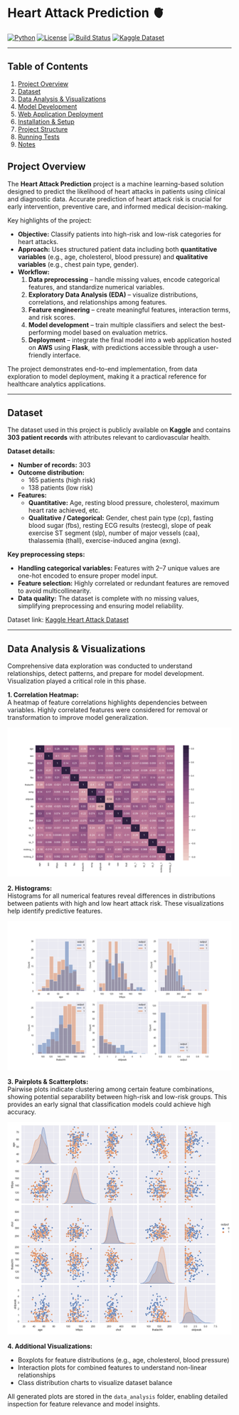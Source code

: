 # Heart Attack Prediction 🫀

[![Python](https://img.shields.io/badge/python-3.11-blue?logo=python&logoColor=white)](https://www.python.org/)
[![License](https://img.shields.io/badge/license-MIT-green)](LICENSE)
[![Build Status](https://img.shields.io/badge/tests-passing-brightgreen)](https://github.com/balajiabcd/Heart-Attact-Prediction/actions)
[![Kaggle Dataset](https://img.shields.io/badge/Dataset-Kaggle-red)](https://www.kaggle.com/datasets/rashikrahmanpritom/heart-attack-analysis-prediction-dataset)

---

## Table of Contents
1. [Project Overview](#project-overview)
2. [Dataset](#dataset)
3. [Data Analysis & Visualizations](#data-analysis--visualizations)
4. [Model Development](#model-development)
5. [Web Application Deployment](#web-application-deployment)
6. [Installation & Setup](#installation--setup)
7. [Project Structure](#project-structure)
8. [Running Tests](#running-tests)
9. [Notes](#notes)   


## Project Overview
The **Heart Attack Prediction** project is a machine learning-based solution designed to predict the likelihood of heart attacks in patients using clinical and diagnostic data. Accurate prediction of heart attack risk is crucial for early intervention, preventive care, and informed medical decision-making.

Key highlights of the project:

- **Objective:** Classify patients into high-risk and low-risk categories for heart attacks.  
- **Approach:** Uses structured patient data including both **quantitative variables** (e.g., age, cholesterol, blood pressure) and **qualitative variables** (e.g., chest pain type, gender).  
- **Workflow:**  
  1. **Data preprocessing** – handle missing values, encode categorical features, and standardize numerical variables.  
  2. **Exploratory Data Analysis (EDA)** – visualize distributions, correlations, and relationships among features.  
  3. **Feature engineering** – create meaningful features, interaction terms, and risk scores.  
  4. **Model development** – train multiple classifiers and select the best-performing model based on evaluation metrics.  
  5. **Deployment** – integrate the final model into a web application hosted on **AWS** using **Flask**, with predictions accessible through a user-friendly interface.

The project demonstrates end-to-end implementation, from data exploration to model deployment, making it a practical reference for healthcare analytics applications.

---

## Dataset
The dataset used in this project is publicly available on **Kaggle** and contains **303 patient records** with attributes relevant to cardiovascular health.  

**Dataset details:**

- **Number of records:** 303  
- **Outcome distribution:**  
  - 165 patients (high risk)  
  - 138 patients (low risk)  
- **Features:**  
  - **Quantitative:** Age, resting blood pressure, cholesterol, maximum heart rate achieved, etc.  
  - **Qualitative / Categorical:** Gender, chest pain type (cp), fasting blood sugar (fbs), resting ECG results (restecg), slope of peak exercise ST segment (slp), number of major vessels (caa), thalassemia (thall), exercise-induced angina (exng).  

**Key preprocessing steps:**

- **Handling categorical variables:** Features with 2–7 unique values are one-hot encoded to ensure proper model input.  
- **Feature selection:** Highly correlated or redundant features are removed to avoid multicollinearity.  
- **Data quality:** The dataset is complete with no missing values, simplifying preprocessing and ensuring model reliability.

Dataset link: [Kaggle Heart Attack Dataset](https://www.kaggle.com/datasets/rashikrahmanpritom/heart-attack-analysis-prediction-dataset)

---

## Data Analysis & Visualizations
Comprehensive data exploration was conducted to understand relationships, detect patterns, and prepare for model development. Visualization played a critical role in this phase.

**1. Correlation Heatmap:**  
A heatmap of feature correlations highlights dependencies between variables. Highly correlated features were considered for removal or transformation to improve model generalization.  

![Heatmap](https://github.com/balajiabcd/Heart-Attact-Prediction/blob/main/static/images/heatmap.png)

**2. Histograms:**  
Histograms for all numerical features reveal differences in distributions between patients with high and low heart attack risk. These visualizations help identify predictive features.  

![Histplot](https://github.com/balajiabcd/Heart-Attact-Prediction/blob/main/static/images/histplot.png)

**3. Pairplots & Scatterplots:**  
Pairwise plots indicate clustering among certain feature combinations, showing potential separability between high-risk and low-risk groups. This provides an early signal that classification models could achieve high accuracy.  

![Pairplot](https://github.com/balajiabcd/Heart-Attact-Prediction/blob/main/static/images/pairplot.png)

**4. Additional Visualizations:**  
- Boxplots for feature distributions (e.g., age, cholesterol, blood pressure)  
- Interaction plots for combined features to understand non-linear relationships  
- Class distribution charts to visualize dataset balance  

All generated plots are stored in the `data_analysis` folder, enabling detailed inspection for feature relevance and model insights.


